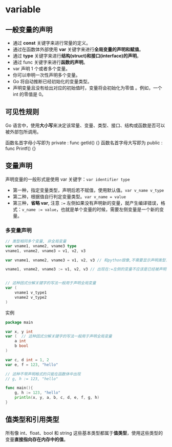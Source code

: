 # variable

## 一般变量的声明

- 通过 **const** 关键字来进行常量的定义。
- 通过在函数体外部使用 **var** 关键字来进行**全局变量的声明和赋值**。
- 通过 **type** 关键字来进行**结构(struct)和接口(interface)的声明**。
- 通过 func 关键字来进行**函数的声明**。
- var 声明 1 个或者多个变量。
- 你可以申明一次性声明多个变量。
- Go 将自动推断已经初始化的变量类型。
- 声明变量且没有给出对应的初始值时，变量将会初始化为零值 。例如，一个 int 的零值是 0。

## 可见性规则

Go 语言中，使用**大小写**来决定该常量、变量、类型、接口、结构或函数是否可以被外部包所调用。

函数名首字母小写即为 private : func getId() {}
函数名首字母大写即为 public : func Printf() {}

## 变量声明

声明变量的一般形式是使用 var 关键字：`var identifier type`

- 第一种，指定变量类型，声明后若不赋值，使用默认值。`var v_name v_type`
- 第二种，根据值自行判定变量类型。`var v_name = value`
- 第三种，**省略 var**, 注意 `:=` 左侧如果没有声明新的变量，就产生编译错误，格式：`v_name := value`，也就是单个变量的时候，需要左侧变量是一个新的变量。

### 多变量声明

```go
// 类型相同多个变量, 非全局变量
var vname1, vname2, vname3 type
vname1, vname2, vname3 = v1, v2, v3

var vname1, vname2, vname3 = v1, v2, v3 // 和python很像,不需要显示声明类型，自动推断

vname1, vname2, vname3 := v1, v2, v3 // 出现在:=左侧的变量不应该是已经被声明过的，否则会导致编译错误


// 这种因式分解关键字的写法一般用于声明全局变量
var (
    vname1 v_type1
    vname2 v_type2
)
```

实例

```go
package main

var x, y int
var (  // 这种因式分解关键字的写法一般用于声明全局变量
    a int
    b bool
)

var c, d int = 1, 2
var e, f = 123, "hello"

// 这种不带声明格式的只能在函数体中出现
// g, h := 123, "hello"

func main(){
    g, h := 123, "hello"
    println(x, y, a, b, c, d, e, f, g, h)
}
```

## 值类型和引用类型

所有像 int、float、bool 和 string 这些基本类型都属于**值类型**，使用这些类型的变量**直接指向存在内存中的值**。